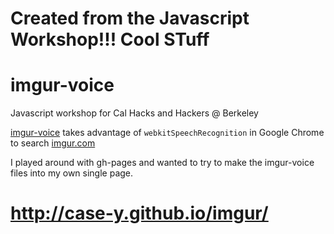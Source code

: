 # Created from the Javascript Workshop!!! Cool STuff

# imgur-voice
Javascript workshop for Cal Hacks and Hackers @ Berkeley

[imgur-voice](https://carpetfizz.github.io/imgur-voice/) takes advantage of `webkitSpeechRecognition` in Google Chrome to search [imgur.com](http://imgur.com/)

I played around with gh-pages and wanted to try to make the imgur-voice files into my own single page.

# http://case-y.github.io/imgur/
